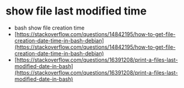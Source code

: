 # show file last modified time

* bash show file creation time
* [https://stackoverflow.com/questions/14842195/how-to-get-file-creation-date-time-in-bash-debian](https://stackoverflow.com/questions/14842195/how-to-get-file-creation-date-time-in-bash-debian)
* [https://stackoverflow.com/questions/16391208/print-a-files-last-modified-date-in-bash](https://stackoverflow.com/questions/16391208/print-a-files-last-modified-date-in-bash)
